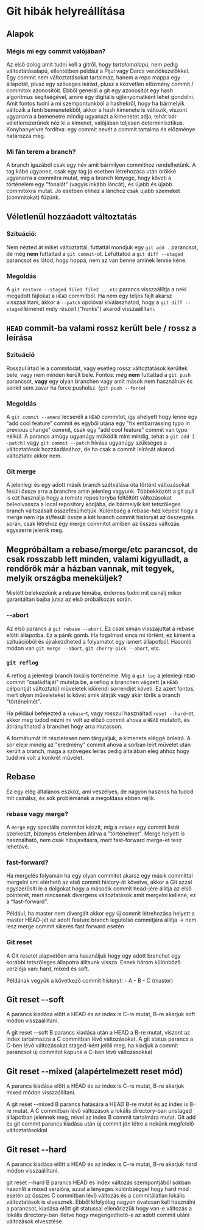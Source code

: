 # Git hibák helyreállítása
## Alapok
### Mégis mi egy commit valójában?
Az első dolog amit tudni kell a gitről, hogy *tartalomalapú*, nem pedig változtatásalapú, ellentétben például a Pijul vagy Darcs verziókezelőkkel.
Egy commit nem változtatásokat tartalmaz, hanem a repo mappa egy állapotát, plusz egy szöveges leírást, plusz a közvetlen előzmény commit / commitok azonosítóit.  Ebből generál a git egy azonosítót egy hash algoritmus segítségével, amire egy digitális ujjlenyomatként lehet gondolni.  Amit fontos tudni a mi szempontunkból a hashekről, hogy ha bármelyik változik a fenti bemenetekből, akkor a hash kimenete is változik, viszont ugyanarra a bemenetre mindig ugyanazt a kimenetet adja, tehát bár véletlenszerűnek néz ki a kimenet, valójában teljesen determinisztikus.
Konyhanyelvre fordítva: egy commit nevét a commit tartalma és előzménye határozza meg.

### Mi fán terem a branch?
A branch igazából csak egy név amit bármilyen commithoz rendelhetünk.  A tag kábé ugyanez, csak egy tag jó esetben létrehozása után örökké ugyanarra a commitra mutat, míg a branch lényege, hogy követi a történelem egy "fonalát" (vagyis inkább láncát), és újabb és újabb commitokra mutat.  Jó esetben ehhez a lánchoz csak újabb szemeket (commitokat) fűzünk.

## Véletlenül hozzáadott változtatás
### Szituáció:
Nem nézted át miket változtattál, futtattál mondjuk egy `git add .` parancsot, de még **nem** futtattad a `git commit`-ot.  Lefuttatod a `git diff --staged` parancsot és látod, hogy hoppá, nem az van benne aminek lennie kéne.

### Megoldás
A `git restore --staged file1 file2 ...etc` parancs visszaállítja a neki megadott fájlokat a `HEAD` commitból.  Ha nem egy teljes fájlt akarsz visszaállítani, akkor a `--patch` opcióval kiválaszhatod, hogy a `git diff --staged` kimenet mely részeit ("hunks") akarod visszaállítani.

## `HEAD` commit-ba valami rossz került bele / rossz a leírása
### Szituáció
Rosszul írtad le a commitodat, vagy esetleg rossz változtatások kerültek bele, vagy nem minden került bele.  Fontos: még **nem** futtattad a `git push` parancsot, **vagy** egy olyan branchen vagy amit mások nem használnak és senkit sem zavar ha force pusholsz. (`git push --force`)

### Megoldás
A `git commit --amend` lecseréli a `HEAD` commitot, így ahelyett hogy lenne egy "add cool feature" commit és egyből utána egy "fix embarrassing typo in previous change" commit, csak egy "add cool feature" commit van typo nélkül.  A parancs amúgy ugyanúgy működik mint mindig, tehát a `git add [--patch]` vagy `git commit --patch` hívása ugyanúgy szükséges a változtatások hozzáadásához, de ha csak a commit leírását akarod változtatni akkor nem.

### Git merge
A jelenlegi és egy adott másik branch szétválása óta történt változásokat fésüli össze arra a branchre amin jelenleg vagyunk. Többekközött a git pull is ezt használja hogy a remote repositoryba feltöltött változásokat beleolvassza a local repository kódjába, de bármelyik két tetszőleges branch változásait összefésülhetjük. Különbség a rebase-héz képest hogy a merge nem írja át/fésüli össze a két branch commit historyát az összegzés során, csak létrehoz egy merge commitot amiben az összes változás egyszerre jelenik meg.

## Megpróbáltam a rebase/merge/etc parancsot, de csak rosszabb lett minden, valami kigyulladt, a rendőrök már a házban vannak, mit tegyek, melyik országba meneküljek?
Mielőtt belekezdünk a rebase témába, érdemes tudni mit csinálj mikor garantáltan bajba jutsz az első próbálkozás során.

### --abort
Az első parancs a `git rebase --abort`.  Ez csak simán visszajuttat a rebase előtti állapotba.  Ez a pánik gomb.  Ha fogalmad sincs mi történt, ez kiment a szituációból és újrakezdheted a folyamatot egy ismert állapotból.  Hasonló módon van `git merge --abort`, `git cherry-pick --abort`, etc.

### `git reflog`
A reflog a jelenlegi branch lokális történelme.  Míg a `git log` a jelenlegi `HEAD` commit "családfáját" mutatja be, a reflog a branchen végzett (a `HEAD` célpontját változtató) műveletek időrendi sorrendjét követi.  Ez azért fontos, mert olyan műveleteket is követ amik átírják vagy akár törlik a branch "történelmét".

Ha például befejezted a `rebase`-t, vagy rosszul használtad `reset --hard`-ot, akkor meg tudod nézni mi volt az előző commit ahova a `HEAD` mutatott, és átirányíthatod a branchet hogy arra mutasson.

A formátumát itt részletesen nem tárgyaljuk, a kimenete eléggé önleíró.  A sor eleje mindig az "eredmény" commit ahova a sorban leírt művelet után került a branch, maga a szöveges leírás pedig általában elég ahhoz hogy tudd mi volt a konkrét művelet.

## Rebase
Ez egy elég általános eszköz, ami veszélyes, de nagyon hasznos ha tudod mit csinálsz, és sok problémának a megoldása ebben rejlik.

### rebase vagy merge?
A `merge` egy speciális commitot készít, míg a `rebase` egy commit listát szerkeszt, bizonyos értelemben átírva a "történelmet".  Merge helyett is használható, nem csak hibajavításra, mert fast-forward merge-et tesz lehetővé.

### fast-forward?
Ha mergelés folyamán ha egy olyan commitot akarsz egy másik committal mergelni ami elérhető az első commit history-át követve, akkor a Git azzal egyszerűsíti le a dolgokat hogy a második commit head-jére állítja az első pointerét, mert nincsenek divergens változtatások amit mergelni kellene, ez a “fast-forward”.

Például, ha master nem divergált akkor egy új commit létrehozása helyett a master HEAD-jét az adott feature branch legutolsó commitjára állítja -> nem lesz merge commit sikeres fast forward esetén

### Git reset
A Git resetet alapvetően arra használjuk hogy egy adott branchet egy korábbi tetszőleges állapotra álítsunk vissza. Ennek három különböző verziója van: hard, mixed és soft.

Példának vegyük a következő commit historyt: - A - B - C (master)

## Git reset --soft
A parancs kiadása előtt a HEAD és az index is C-re mutat, B-re akarjuk soft módon visszaállítani.

A git reset --soft B parancs kiadása után a HEAD a B-re mutat, viszont az index tartalmazza a C commitban lévő változásokat.
A git status parancs a C-ben lévő változásokat staged-ként jelöli meg, ha kiadjuk a commit parancsot új commitot kapunk a C-ben lévő változásokkal

## Git reset --mixed (alapértelmezett reset mód)
A parancs kiadása előtt a HEAD és az index is C-re mutat, B-re akarjuk mixed módon visszaállítani.

A git reset --mixed B parancs hatására a HEAD B-re mutat és az index is B-re mutat. A C commitban lévő változások a lokális directory-ban unstaged állapotban jelennek meg, mivel az index B commit tartalmára mutat. Git add és git commit parancs kiadása után új commit jön létre a nekünk megfelelő változtatásokkal

## Git reset --hard
A parancs kiadása előtt a HEAD és az index is C-re mutat, B-re akarjuk hard módon visszaállítani.

git reset --hard B parancs HEAD és index változás szempontjából sokban hasonlít a mixed verzióra, azzal a lényeges különbséggel hogy hard mód esetén az összes C commitban lévő változás és a commitálatlan lokális változtatások is elvesznek. Ebből kifolyólag nagyon óvatosan kell használni a parancsot, kiadása előtt git statussal ellenőrizzük hogy van-e változás a lokális directory-ban illetve hogy megengedhető-e az adott commit utáni változások elvesztése.

